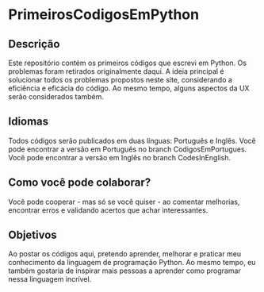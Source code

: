 # PrimeirosCodigosEmPython

## Descrição
Este repositório contém os primeiros códigos que escrevi em Python. Os problemas foram retirados originalmente daqui. A ideia principal é solucionar todos os problemas propostos neste site, considerando a eficiência e eficácia do código. Ao mesmo tempo, alguns aspectos da UX serão considerados também.

## Idiomas
Todos códigos serão publicados em duas línguas: Português e Inglês. Você pode encontrar a versão em Português no branch CodigosEmPortugues. Você pode encontrar a versão em Inglês no branch CodesInEnglish.

## Como você pode colaborar?
Você pode cooperar - mas só se você quiser - ao comentar melhorias, encontrar erros e validando acertos que achar interessantes.

## Objetivos
Ao postar os códigos aqui, pretendo aprender, melhorar e praticar meu conhecimento da linguagem de programação Python. Ao mesmo tempo, eu também gostaria de inspirar mais pessoas a aprender como programar nessa linguagem incrível.
